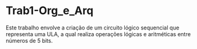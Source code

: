 # Trab1-Org_e_Arq

Este trabalho envolve a criação de um circuito lógico sequencial que representa uma ULA, a qual realiza operações lógicas e aritméticas entre números de 5 bits.